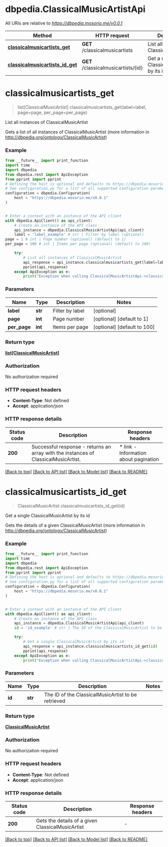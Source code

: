 # dbpedia.ClassicalMusicArtistApi

All URIs are relative to *https://dbpedia.mosorio.me/v0.0.1*

Method | HTTP request | Description
------------- | ------------- | -------------
[**classicalmusicartists_get**](ClassicalMusicArtistApi.md#classicalmusicartists_get) | **GET** /classicalmusicartists | List all instances of ClassicalMusicArtist
[**classicalmusicartists_id_get**](ClassicalMusicArtistApi.md#classicalmusicartists_id_get) | **GET** /classicalmusicartists/{id} | Get a single ClassicalMusicArtist by its id


# **classicalmusicartists_get**
> list[ClassicalMusicArtist] classicalmusicartists_get(label=label, page=page, per_page=per_page)

List all instances of ClassicalMusicArtist

Gets a list of all instances of ClassicalMusicArtist (more information in http://dbpedia.org/ontology/ClassicalMusicArtist)

### Example

```python
from __future__ import print_function
import time
import dbpedia
from dbpedia.rest import ApiException
from pprint import pprint
# Defining the host is optional and defaults to https://dbpedia.mosorio.me/v0.0.1
# See configuration.py for a list of all supported configuration parameters.
configuration = dbpedia.Configuration(
    host = "https://dbpedia.mosorio.me/v0.0.1"
)


# Enter a context with an instance of the API client
with dbpedia.ApiClient() as api_client:
    # Create an instance of the API class
    api_instance = dbpedia.ClassicalMusicArtistApi(api_client)
    label = 'label_example' # str | Filter by label (optional)
page = 1 # int | Page number (optional) (default to 1)
per_page = 100 # int | Items per page (optional) (default to 100)

    try:
        # List all instances of ClassicalMusicArtist
        api_response = api_instance.classicalmusicartists_get(label=label, page=page, per_page=per_page)
        pprint(api_response)
    except ApiException as e:
        print("Exception when calling ClassicalMusicArtistApi->classicalmusicartists_get: %s\n" % e)
```

### Parameters

Name | Type | Description  | Notes
------------- | ------------- | ------------- | -------------
 **label** | **str**| Filter by label | [optional] 
 **page** | **int**| Page number | [optional] [default to 1]
 **per_page** | **int**| Items per page | [optional] [default to 100]

### Return type

[**list[ClassicalMusicArtist]**](ClassicalMusicArtist.md)

### Authorization

No authorization required

### HTTP request headers

 - **Content-Type**: Not defined
 - **Accept**: application/json

### HTTP response details
| Status code | Description | Response headers |
|-------------|-------------|------------------|
**200** | Successful response - returns an array with the instances of ClassicalMusicArtist. |  * link - Information about pagination <br>  |

[[Back to top]](#) [[Back to API list]](../README.md#documentation-for-api-endpoints) [[Back to Model list]](../README.md#documentation-for-models) [[Back to README]](../README.md)

# **classicalmusicartists_id_get**
> ClassicalMusicArtist classicalmusicartists_id_get(id)

Get a single ClassicalMusicArtist by its id

Gets the details of a given ClassicalMusicArtist (more information in http://dbpedia.org/ontology/ClassicalMusicArtist)

### Example

```python
from __future__ import print_function
import time
import dbpedia
from dbpedia.rest import ApiException
from pprint import pprint
# Defining the host is optional and defaults to https://dbpedia.mosorio.me/v0.0.1
# See configuration.py for a list of all supported configuration parameters.
configuration = dbpedia.Configuration(
    host = "https://dbpedia.mosorio.me/v0.0.1"
)


# Enter a context with an instance of the API client
with dbpedia.ApiClient() as api_client:
    # Create an instance of the API class
    api_instance = dbpedia.ClassicalMusicArtistApi(api_client)
    id = 'id_example' # str | The ID of the ClassicalMusicArtist to be retrieved

    try:
        # Get a single ClassicalMusicArtist by its id
        api_response = api_instance.classicalmusicartists_id_get(id)
        pprint(api_response)
    except ApiException as e:
        print("Exception when calling ClassicalMusicArtistApi->classicalmusicartists_id_get: %s\n" % e)
```

### Parameters

Name | Type | Description  | Notes
------------- | ------------- | ------------- | -------------
 **id** | **str**| The ID of the ClassicalMusicArtist to be retrieved | 

### Return type

[**ClassicalMusicArtist**](ClassicalMusicArtist.md)

### Authorization

No authorization required

### HTTP request headers

 - **Content-Type**: Not defined
 - **Accept**: application/json

### HTTP response details
| Status code | Description | Response headers |
|-------------|-------------|------------------|
**200** | Gets the details of a given ClassicalMusicArtist |  -  |

[[Back to top]](#) [[Back to API list]](../README.md#documentation-for-api-endpoints) [[Back to Model list]](../README.md#documentation-for-models) [[Back to README]](../README.md)


